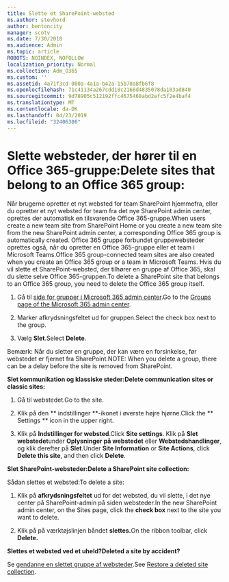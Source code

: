 ```yaml
---
title: Slette et SharePoint-websted
ms.author: stevhord
author: bentoncity
manager: scotv
ms.date: 7/30/2018
ms.audience: Admin
ms.topic: article
ROBOTS: NOINDEX, NOFOLLOW
localization_priority: Normal
ms.collection: Adm_O365
ms.custom: ''
ms.assetid: 4a71f3cd-000a-4a1a-b42a-15b70a8fb6f8
ms.openlocfilehash: 71c41134a267cdd18c2168d4835078da103ad840
ms.sourcegitcommit: 9d78905c512192ffc4675468abd2efc5f2e4baf4
ms.translationtype: MT
ms.contentlocale: da-DK
ms.lasthandoff: 04/23/2019
ms.locfileid: "32406306"
---
```

# <a name="delete-sites-that-belong-to-an-office-365-group"></a><span data-ttu-id="2ca59-102">Slette websteder, der hører til en Office 365-gruppe:</span><span class="sxs-lookup"><span data-stu-id="2ca59-102">Delete sites that belong to an Office 365 group:</span></span>

<span data-ttu-id="2ca59-103">Når brugerne opretter et nyt websted for team SharePoint hjemmefra, eller du opretter et nyt websted for team fra det nye SharePoint admin center, oprettes der automatisk en tilsvarende Office 365-gruppe.</span><span class="sxs-lookup"><span data-stu-id="2ca59-103">When users create a new team site from SharePoint Home or you create a new team site from the new SharePoint admin center, a corresponding Office 365 group is automatically created.</span></span> <span data-ttu-id="2ca59-104">Office 365 gruppe forbundet gruppewebsteder oprettes også, når du opretter en Office 365-gruppe eller et team i Microsoft Teams.</span><span class="sxs-lookup"><span data-stu-id="2ca59-104">Office 365 group-connected team sites are also created when you create an Office 365 group or a team in Microsoft Teams.</span></span> <span data-ttu-id="2ca59-105">Hvis du vil slette et SharePoint-websted, der tilhører en gruppe af Office 365, skal du slette selve Office 365-gruppen.</span><span class="sxs-lookup"><span data-stu-id="2ca59-105">To delete a SharePoint site that belongs to an Office 365 group, you need to delete the Office 365 group itself.</span></span> 
  
1. <span data-ttu-id="2ca59-106">Gå til [side for grupper i Microsoft 365 admin center](https://portal.office.com/adminportal/home#/groups).</span><span class="sxs-lookup"><span data-stu-id="2ca59-106">Go to the [Groups page of the Microsoft 365 admin center](https://portal.office.com/adminportal/home#/groups).</span></span>
    
2. <span data-ttu-id="2ca59-107">Marker afkrydsningsfeltet ud for gruppen.</span><span class="sxs-lookup"><span data-stu-id="2ca59-107">Select the check box next to the group.</span></span>
    
3. <span data-ttu-id="2ca59-108">Vælg **Slet**.</span><span class="sxs-lookup"><span data-stu-id="2ca59-108">Select **Delete**.</span></span>
    
<span data-ttu-id="2ca59-109">Bemærk: Når du sletter en gruppe, der kan være en forsinkelse, før webstedet er fjernet fra SharePoint.</span><span class="sxs-lookup"><span data-stu-id="2ca59-109">NOTE: When you delete a group, there can be a delay before the site is removed from SharePoint.</span></span>
  
<span data-ttu-id="2ca59-110">**Slet kommunikation og klassiske steder:**</span><span class="sxs-lookup"><span data-stu-id="2ca59-110">**Delete communication sites or classic sites:**</span></span>

1. <span data-ttu-id="2ca59-111">Gå til webstedet.</span><span class="sxs-lookup"><span data-stu-id="2ca59-111">Go to the site.</span></span>
  
2. <span data-ttu-id="2ca59-112">Klik på den \*\* indstillinger \*\*-ikonet i øverste højre hjørne.</span><span class="sxs-lookup"><span data-stu-id="2ca59-112">Click the \*\* Settings \*\* icon in the upper right.</span></span> 
  
3. <span data-ttu-id="2ca59-113">Klik på **Indstillinger for websted**.</span><span class="sxs-lookup"><span data-stu-id="2ca59-113">Click **Site settings**.</span></span> <span data-ttu-id="2ca59-114">Klik på **Slet webstedet**under **Oplysninger på webstedet** eller **Webstedshandlinger**, og klik derefter på **Slet**.</span><span class="sxs-lookup"><span data-stu-id="2ca59-114">Under **Site Information** or **Site Actions**, click **Delete this site**, and then click **Delete**.</span></span>
  
<span data-ttu-id="2ca59-115">**Slet SharePoint-websteder:**</span><span class="sxs-lookup"><span data-stu-id="2ca59-115">**Delete a SharePoint site collection:**</span></span>

<span data-ttu-id="2ca59-116">Sådan slettes et websted:</span><span class="sxs-lookup"><span data-stu-id="2ca59-116">To delete a site:</span></span>
  
1. <span data-ttu-id="2ca59-117">Klik på **afkrydsningsfeltet** ud for det websted, du vil slette, i det nye center på SharePoint-admin på siden websteder.</span><span class="sxs-lookup"><span data-stu-id="2ca59-117">In the new SharePoint admin center, on the Sites page, click the **check box** next to the site you want to delete.</span></span> 
    
2. <span data-ttu-id="2ca59-118">Klik på på værktøjslinjen båndet **slettes.**</span><span class="sxs-lookup"><span data-stu-id="2ca59-118">On the ribbon toolbar, click **Delete.**</span></span>
    
<span data-ttu-id="2ca59-119">**Slettes et websted ved et uheld?**</span><span class="sxs-lookup"><span data-stu-id="2ca59-119">**Deleted a site by accident?**</span></span>

<span data-ttu-id="2ca59-120">Se [gendanne en slettet gruppe af websteder](https://go.microsoft.com/fwlink/?linkid=867660).</span><span class="sxs-lookup"><span data-stu-id="2ca59-120">See [Restore a deleted site collection](https://go.microsoft.com/fwlink/?linkid=867660).</span></span>
  

